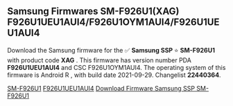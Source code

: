 <h2>Samsung Firmwares SM-F926U1(XAG) F926U1UEU1AUI4/F926U1OYM1AUI4/F926U1UEU1AUI4</h2>
Download the Samsung firmware for the ✅ <strong>Samsung SSP </strong> ⭐ <strong>SM-F926U1</strong> with product code <strong>XAG</strong> . This firmware has version number PDA <strong>F926U1UEU1AUI4</strong> and CSC F926U1OYM1AUI4. The operating system of this firmware is Android R , with build date 2021-09-29. Changelist <strong>22440364</strong>.


[SM-F926U1](https://samfirm.shop/samsung/model/SM-F926U1)
[F926U1UEU1AUI4](https://samfirm.shop/samsung/pda/F926U1UEU1AUI4)
[Download Firmware Samsung SSP SM-F926U1](https://samfirm.shop/samsung/firmware/461052)

